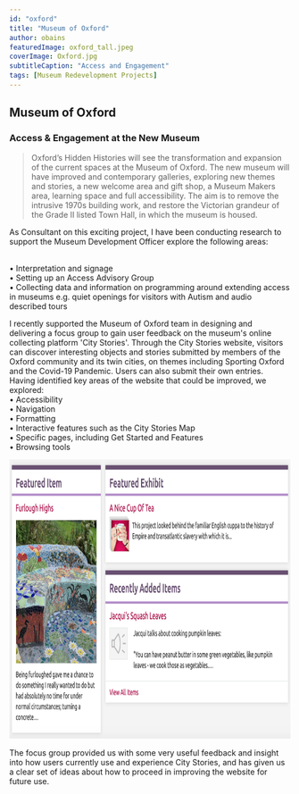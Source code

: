 ```yaml
---
id: "oxford"
title: "Museum of Oxford"
author: obains
featuredImage: oxford_tall.jpeg 
coverImage: Oxford.jpg
subtitleCaption: "Access and Engagement"
tags: [Museum Redevelopment Projects]
---
```


## Museum of Oxford

### Access & Engagement at the New Museum

> Oxford’s Hidden Histories will see the transformation and expansion of the current spaces at the Museum of Oxford. The new museum will have improved and contemporary galleries, exploring new themes and stories, a new welcome area and gift shop, a Museum Makers area, learning space and full accessibility. The aim is to remove the intrusive 1970s building work, and restore the Victorian grandeur of the Grade II listed Town Hall, in which the museum is housed.

As Consultant on this exciting project, I have been conducting research to support the Museum Development Officer explore the following areas:

<br/>
•	Interpretation and signage
<br/>
•	Setting up an Access Advisory Group
<br/>
•	Collecting data and information on programming around extending access in museums e.g. quiet openings for visitors with Autism and audio described tours

I recently supported the Museum of Oxford team in designing and delivering a focus group to gain user feedback on the museum's online collecting platform 'City Stories'. Through the City Stories website, visitors can discover interesting objects and stories submitted by members of the Oxford community and its twin cities, on themes including Sporting Oxford and the Covid-19 Pandemic. Users can also submit their own entries. Having identified key areas of the website that could be improved, we explored:
<br/>
 •	Accessibility
 <br/>
 •	Navigation
 <br/>
 •	Formatting
 <br/>
 •	Interactive features such as the City Stories Map
 <br/>
 •	Specific pages, including Get Started and Features
 <br/>
 •	Browsing tools
<br/>

<img src="https://github.com/floraml/filehosting/blob/master/Screenshot%202020-11-12%20at%2011.28.17.png?raw=true" height="500"/>
<br/>

The focus group provided us with some very useful feedback and insight into how users currently use and experience City Stories, and has given us a clear set of ideas about how to proceed in improving the website for future use.
